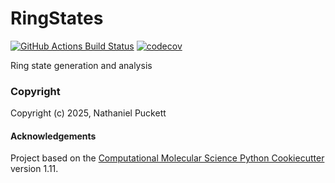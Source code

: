 RingStates
==============================
[//]: # (Badges)
[![GitHub Actions Build Status](https://github.com/Nathaniel-Puckett/ringstates/workflows/CI/badge.svg)](https://github.com/Nathaniel-Puckett/ringstates/actions?query=workflow%3ACI)
[![codecov](https://codecov.io/gh/Nathaniel-Puckett/RingStates/branch/main/graph/badge.svg)](https://codecov.io/gh/Nathaniel-Puckett/RingStates/branch/main)


Ring state generation and analysis

### Copyright

Copyright (c) 2025, Nathaniel Puckett


#### Acknowledgements
 
Project based on the 
[Computational Molecular Science Python Cookiecutter](https://github.com/molssi/cookiecutter-cms) version 1.11.
